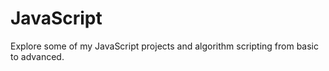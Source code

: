 # JavaScript
Explore some of my JavaScript projects and algorithm scripting from basic to advanced.
